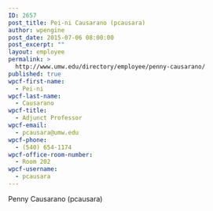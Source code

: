 ```yaml
---
ID: 2657
post_title: Pei-ni Causarano (pcausara)
author: wpengine
post_date: 2015-07-06 08:00:00
post_excerpt: ""
layout: employee
permalink: >
  http://www.umw.edu/directory/employee/penny-causarano/
published: true
wpcf-first-name:
  - Pei-ni
wpcf-last-name:
  - Causarano
wpcf-title:
  - Adjunct Professor
wpcf-email:
  - pcausara@umw.edu
wpcf-phone:
  - (540) 654-1174
wpcf-office-room-number:
  - Room 202
wpcf-username:
  - pcausara
---
```

Penny Causarano (pcausara)